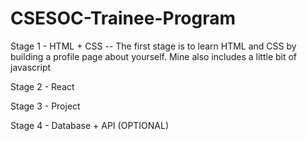 # CSESOC-Trainee-Program

Stage 1 - HTML + CSS
-- The first stage is to learn HTML and CSS by building a profile page about yourself. Mine also includes a little bit of javascript

Stage 2 - React

Stage 3 - Project

Stage 4 - Database + API (OPTIONAL)
